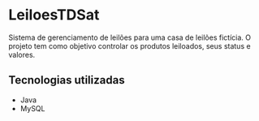 # LeiloesTDSat

Sistema de gerenciamento de leilões para uma casa de leilões fictícia. O projeto tem como objetivo controlar os produtos leiloados, seus status e valores.

## Tecnologias utilizadas
- Java
- MySQL
